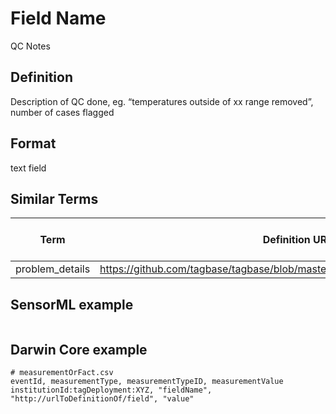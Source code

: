# Field Name
QC Notes

## Definition 
Description of QC done, eg. “temperatures outside of xx range removed”, number of cases flagged

## Format
text field

## Similar Terms 
|Term|Definition URL|Source Vocabulary Publisher/Creator|
|----|----------|-----------------|
|problem_details|https://github.com/tagbase/tagbase/blob/master/eTagMetadataInventory.csv#L140|Tagbase|

## SensorML example
```xml

```
## Darwin Core example
```csv
# measurementOrFact.csv
eventId, measurementType, measurementTypeID, measurementValue
institutionId:tagDeployment:XYZ, "fieldName", "http://urlToDefinitionOf/field", "value"
```
